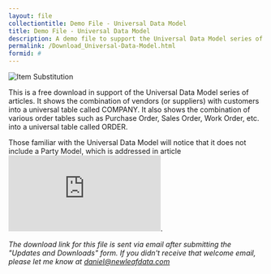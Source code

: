 ```yaml
---
layout: file
collectiontitle: Demo File - Universal Data Model
title: Demo File - Universal Data Model
description: A demo file to support the Universal Data Model series of articles.
permalink: /Download_Universal-Data-Model.html
formid: #
---
```


![Item Substitution](http://newleafdata.com/images/FMIR_UDM_Demo.png)

This is a free download in support of the Universal Data Model series of articles.  It shows the combination of vendors (or suppliers) with customers into a universal table called COMPANY.  It also shows the combination of various order tables such as Purchase Order, Sales Order, Work Order, etc. into a universal table called ORDER.

Those familiar with the Universal Data Model will notice that it does not include a Party Model, which is addressed in article  ![Universal Data Model - Company](http://filemakerinventoryresources.com/Universal-Data-Model-Company.html).

*The download link for this file is sent via email after submitting the "Updates and Downloads" form.  If you didn't receive that welcome email, please let me know at daniel@newleafdata.com*
